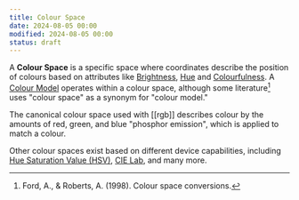 ```yaml
---
title: Colour Space
date: 2024-08-05 00:00
modified: 2024-08-05 00:00
status: draft
---
```


A **Colour Space** is a specific space where coordinates describe the position of colours based on attributes like [Brightness](brightness.md), [Hue](hue.md) and [Colourfulness](colourfulness.md). A [Colour Model](../../../permanent/colour-model.md) operates within a colour space, although some literature[^1] uses "colour space" as a synonym for "colour model."

The canonical colour space used with [[rgb]] describes colour by the amounts of red, green, and blue "phosphor emission", which is applied to match a colour.

Other colour spaces exist based on different device capabilities, including [Hue Saturation Value (HSV)](colourspace-hsv.md), [CIE Lab](../../../permanent/colourspace-cielab.md), and many more.

[^1]: Ford, A., & Roberts, A. (1998). Colour space conversions.